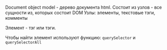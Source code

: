 Document object model - дерево документа html.
Состоит из узлов - все сущности из, которых состоит DOM
Узлы: элементы, текстовые тэги, комменты

Элемент - тэг или тэги.

Чтобы найти элемент используют функцию:
`querySelector` и `querySelectorAll`

